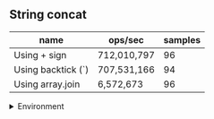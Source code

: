 ## String concat

|name|ops/sec|samples|
|-|-|-|
|Using + sign|712,010,797|96|
|Using backtick (`)|707,531,166|94|
|Using array.join|6,572,673|96|


<details>
<summary>Environment</summary>

* __Machine:__ linux x64 | 2 vCPUs | 6.8GB Mem
* __Run:__ Sat Oct 21 2023 13:57:14 GMT+0000 (Coordinated Universal Time)
</details>

<!--
{"environment":{"platform":"linux","arch":"x64","cpus":2,"totalMemory":6.7597503662109375},"benchmarks":[{"name":"Using + sign","opsSec":712010797.3833041,"samples":6},{"name":"Using backtick (`)","opsSec":707531165.6470691,"samples":7},{"name":"Using array.join","opsSec":6572673.145338115,"samples":8}]}-->
